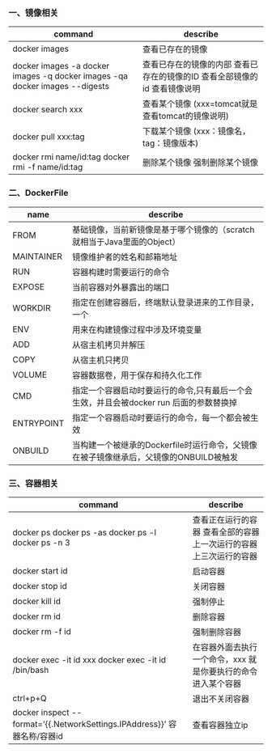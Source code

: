 ### 一、镜像相关

| command                                                      | describe                                                     |
| ------------------------------------------------------------ | ------------------------------------------------------------ |
| docker images                                                | 查看已存在的镜像                                             |
| docker images -a docker images -q docker images -qa docker images --digests | 查看已存在的镜像的内部 查看已存在的镜像的ID 查看全部镜像的id 查看镜像说明 |
| docker search xxx                                            | 查看某个镜像 (xxx=tomcat就是查看tomcat的镜像说明)            |
| docker pull xxx:tag                                          | 下载某个镜像 (xxx：镜像名，tag：镜像版本)                    |
| docker rmi name/id:tag docker rmi -f name/id:tag             | 删除某个镜像 强制删除某个镜像                                |



### 二、DockerFile

| name       | describe                                                     |
| ---------- | ------------------------------------------------------------ |
| FROM       | 基础镜像，当前新镜像是基于哪个镜像的（scratch就相当于Java里面的Object） |
| MAINTAINER | 镜像维护者的姓名和邮箱地址                                   |
| RUN        | 容器构建时需要运行的命令                                     |
| EXPOSE     | 当前容器对外暴露出的端口                                     |
| WORKDIR    | 指定在创建容器后，终端默认登录进来的工作目录，一个           |
| ENV        | 用来在构建镜像过程中涉及环境变量                             |
| ADD        | 从宿主机拷贝并解压                                           |
| COPY       | 从宿主机只拷贝                                               |
| VOLUME     | 容器数据卷，用于保存和持久化工作                             |
| CMD        | 指定一个容器启动时要运行的命令,只有最后一个会生效，并且会被docker run 后面的参数替换掉 |
| ENTRYPOINT | 指定一个容器启动时要运行的命令，每一个都会被生效             |
| ONBUILD    | 当构建一个被继承的Dockerfile时运行命令，父镜像在被子镜像继承后，父镜像的ONBUILD被触发 |



### 三、容器相关

| command                                                      | describe                                                     |
| ------------------------------------------------------------ | ------------------------------------------------------------ |
| docker ps docker ps -as docker ps -l docker ps -n 3          | 查看正在运行的容器 查看全部的容器 上一次运行的容器 上三次运行的容器 |
| docker start id                                              | 启动容器                                                     |
| docker stop id                                               | 关闭容器                                                     |
| docker kill id                                               | 强制停止                                                     |
| docker rm id                                                 | 删除容器                                                     |
| docker rm -f id                                              | 强制删除容器                                                 |
| docker exec -it id xxx docker exec -it id /bin/bash          | 在容器外面去执行一个命令，xxx 就是你要执行的命令 进入某个容器 |
| ctrl+p+Q                                                     | 退出不关闭容器                                               |
| docker inspect --format=’{{.NetworkSettings.IPAddress}}’ 容器名称/容器id | 查看容器独立ip                                               |